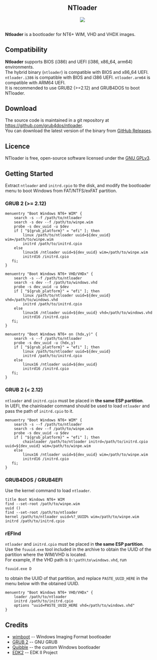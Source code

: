 <br />
<div align="center">
  <h2 align="center">NTloader</h2>
  <div align="center">
    <img src="https://img.shields.io/github/license/grub4dos/ntloader">
  </div>
</div>
<br />

**Ntloader** is a bootloader for NT6+ WIM, VHD and VHDX images.

## Compatibility

**Ntloader** supports BIOS (i386) and UEFI (i386, x86_64, arm64) environments.  
The hybrid binary (`ntloader`) is compatible with BIOS and x86_64 UEFI. `ntloader.i386` is compatible with BIOS and i386 UEFI. `ntloader.arm64` is compatible with ARM64 UEFI.  
It is recommended to use GRUB2 (>=2.12) and GRUB4DOS to boot NTloader.  

## Download

The source code is maintained in a git repository at https://github.com/grub4dos/ntloader.  
You can download the latest version of the binary from [GitHub Releases](https://github.com/grub4dos/ntloader/releases).  

## Licence

NTloader is free, open-source software licensed under the [GNU GPLv3](https://www.gnu.org/licenses/gpl-3.0.txt).

<div style="page-break-after: always;"></div>

## Getting Started

Extract `ntloader` and `initrd.cpio` to the disk, and modify the bootloader menu to boot Windows from FAT/NTFS/exFAT partition.  

### GRUB 2 (>= 2.12)
```
menuentry "Boot Windows NT6+ WIM" {
    search -s --f /path/to/ntloader
    search -s dev --f /path/to/winpe.wim
    probe -s dev_uuid -u $dev
    if [ "${grub_platform}" = "efi" ]; then
        linux /path/to/ntloader uuid=${dev_uuid} wim=/path/to/winpe.wim
        initrd /path/to/initrd.cpio
    else
        linux16 /ntloader uuid=${dev_uuid} wim=/path/to/winpe.wim
        initrd16 /initrd.cpio
   fi;
}

menuentry "Boot Windows NT6+ VHD/VHDx" {
    search -s --f /path/to/ntloader
    search -s dev --f /path/to/windows.vhd
    probe -s dev_uuid -u $dev
    if [ "${grub_platform}" = "efi" ]; then
        linux /path/to/ntloader uuid=${dev_uuid} vhd=/path/to/windows.vhd
        initrd /path/to/initrd.cpio
    else
        linux16 /ntloader uuid=${dev_uuid} vhd=/path/to/windows.vhd
        initrd16 /initrd.cpio
   fi;
}

menuentry "Boot Windows NT6+ on (hdx,y)" {
    search -s --f /path/to/ntloader
    probe -s dev_uuid -u (hdx,y)
    if [ "${grub_platform}" = "efi" ]; then
        linux /path/to/ntloader uuid=${dev_uuid}
        initrd /path/to/initrd.cpio
    else
        linux16 /ntloader uuid=${dev_uuid}
        initrd16 /initrd.cpio
   fi;
}
```

<div style="page-break-after: always;"></div>

### GRUB 2 (< 2.12)

`ntloader` and `initrd.cpio` must be placed in **the same ESP partition**.  
In UEFI, the chainloader command should be used to load `ntloader` and pass the path of `initrd.cpio` to it.  

```
menuentry "Boot Windows NT6+ WIM" {
    search -s --f /path/to/ntloader
    search -s dev --f /path/to/winpe.wim
    probe -s dev_uuid -u $dev
    if [ "${grub_platform}" = "efi" ]; then
        chainloader /path/to/ntloader initrd=/path/to/initrd.cpio uuid=${dev_uuid} wim=/path/to/winpe.wim
    else
        linux16 /ntloader uuid=${dev_uuid} wim=/path/to/winpe.wim
        initrd16 /initrd.cpio
   fi;
}
```

### GRUB4DOS / GRUB4EFI

Use the kernel command to load `ntloader`.

```
title Boot Windows NT6+ WIM
find --set-root /path/to/winpe.wim
uuid ()
find --set-root /path/to/ntloader
kernel /path/to/ntloader uuid=%?_UUID% wim=/path/to/winpe.wim
initrd /path/to/initrd.cpio
```

### rEFInd

`ntloader` and `initrd.cpio` must be placed in **the same ESP partition**.  
Use the `fsuuid.exe` tool included in the archive to obtain the UUID of the partition where the WIM/VHD is located.  
For example, if the VHD path is `D:\path\to\windows.vhd`, run
```bat
fsuuid.exe D
```
to obtain the UUID of that partition, and replace `PASTE_UUID_HERE` in the menu below with the obtained UUID.  

```
menuentry "Boot Windows NT6+ VHD/VHDx" {
    loader /path/to/ntloader
    initrd /path/to/initrd.cpio
    options "uuid=PASTE_UUID_HERE vhd=/path/to/windows.vhd"
}
```

<div style="page-break-after: always;"></div>

## Credits

- [wimboot](https://ipxe.org/wimboot) -- Windows Imaging Format bootloader
- [GRUB 2](https://www.gnu.org/software/grub/) -- GNU GRUB
- [Quibble](https://github.com/maharmstone/quibble) -- the custom Windows bootloader
- [EDK2](https://github.com/tianocore/edk2) -- EDK II Project

